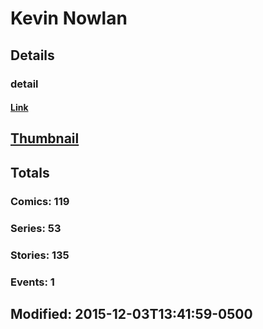 # Kevin  Nowlan 
## Details
### detail
#### [Link](http://marvel.com/comics/creators/1275/kevin_nowlan?utm_campaign=apiRef&utm_source=225578a89fc76f3d20fbffda5d17a88d)
## [Thumbnail](http://i.annihil.us/u/prod/marvel/i/mg/8/d0/4bc36a4b23d91.jpg)
## Totals
### Comics: 119
### Series: 53
### Stories: 135
### Events: 1
## Modified: 2015-12-03T13:41:59-0500